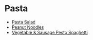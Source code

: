 # Pasta
- [Pasta Salad](../recipes/pasta_salad.md)
- [Peanut Noodles](../recipes/peanut_noodles.md)
- [Vegetable & Sausage Pesto Spaghetti](../recipes/vegetable_sausage_spaghetti.md)
